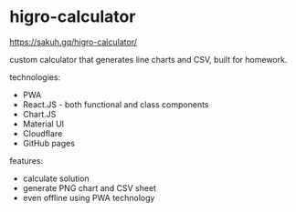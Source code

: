 # higro-calculator

https://sakuh.gq/higro-calculator/

custom calculator that generates line charts and CSV, built for homework.

technologies:
- PWA
- React.JS - both functional and class components
- Chart.JS
- Material UI
- Cloudflare
- GitHub pages 

features: 
- calculate solution
- generate PNG chart and CSV sheet
- even offline using PWA technology
